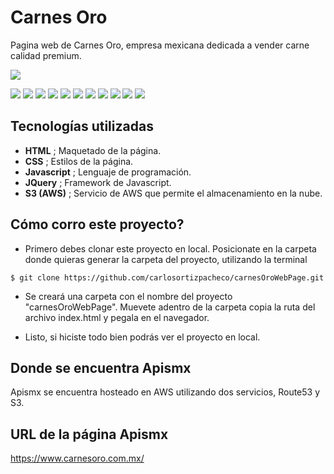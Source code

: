 # Carnes Oro

Pagina web de Carnes Oro, empresa mexicana dedicada a vender carne calidad premium.

![](https://apismxwebpage.s3.amazonaws.com/elementoLogoBloque1.png)

![](https://img.shields.io/static/v1?label=version&message=0.0.1&color=blue)
![](https://img.shields.io/static/v1?label=responsive&message=true&color=red)
![](https://img.shields.io/static/v1?label=status-webpage&message=100%&color=red)
![](https://img.shields.io/static/v1?label=contributors&message=2&color=green)
![](https://img.shields.io/static/v1?label=designers&message=1&color=green)
![](https://img.shields.io/static/v1?label=programmers&message=1&color=orange)
![](https://img.shields.io/static/v1?label=created-by&message=auricula&color=orange)
![](https://img.shields.io/static/v1?label=designer-name&message=eli&color=purple)
![](https://img.shields.io/static/v1?label=programmer-name&message=ch0k0&color=purple)
![](https://img.shields.io/static/v1?label=programmer-name&message=yaniak&color=purple)
![](https://img.shields.io/static/v1?label=technologies&message=HTML/CSS/JS/JQuery/S3&color=purple)

## Tecnologías utilizadas
- **HTML** ; Maquetado de la página.
- **CSS** ; Estilos de la página.
- **Javascript** ; Lenguaje de programación.
- **JQuery** ; Framework de Javascript.
- **S3 (AWS)** ; Servicio de AWS que permite el almacenamiento en la nube.

## Cómo corro este proyecto?
- Primero debes clonar este proyecto en local. Posicionate en la carpeta donde quieras generar la carpeta del proyecto, utilizando la terminal

`$ git clone https://github.com/carlosortizpacheco/carnesOroWebPage.git`

- Se creará una carpeta con el nombre del proyecto "carnesOroWebPage". Muevete adentro de la carpeta copia la ruta del archivo index.html y pegala en el navegador.

- Listo, si hiciste todo bien podrás ver el proyecto en local.

## Donde se encuentra Apismx

Apismx se encuentra hosteado en AWS utilizando dos servicios, Route53 y S3. 

## URL de la página Apismx

https://www.carnesoro.com.mx/

